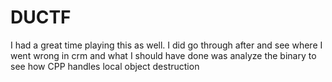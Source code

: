 # DUCTF
I had a great time playing this as well. I did go through after and see where I went wrong in crm and what I should have done was analyze the binary to see how CPP handles local object destruction
